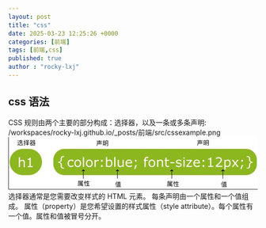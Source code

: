 ```yaml
---
layout: post
title: "css"
date: 2025-03-23 12:25:26 +0000
categories: [前端]
tags: [前端,css]
published: true
author : "rocky-lxj"
---
```

## css 语法

CSS 规则由两个主要的部分构成：选择器，以及一条或多条声明:
/workspaces/rocky-lxj.github.io/_posts/前端/src/cssexample.png
![cs实例](https://github.com/rocky-lxj/rocky-lxj.github.io/raw/main/_posts/html-css-js/src/cssexample.png)
选择器通常是您需要改变样式的 HTML 元素。
每条声明由一个属性和一个值组成。
属性（property）是您希望设置的样式属性（style attribute）。每个属性有一个值。属性和值被冒号分开。
